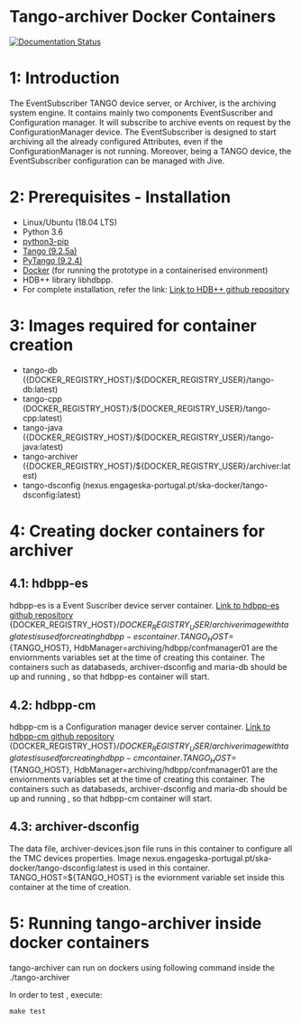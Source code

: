 # Tango-archiver Docker Containers

[![Documentation Status](https://readthedocs.org/projects/ska-docker/badge/?version=latest)](https://developer.skatelescope.org/projects/ska-docker/en/latest/?badge=latest)


# 1: Introduction
The EventSubscriber TANGO device server, or Archiver, is the archiving system engine. It contains mainly two components 
EventSuscriber and Configuration manager. It will subscribe to archive  events on request by the ConfigurationManager 
device. The EventSubscriber is designed to start archiving all the already configured Attributes, even if the 
ConfigurationManager is not running. Moreover, being a TANGO device, the EventSubscriber configuration can be managed 
with Jive.

# 2: Prerequisites - Installation
* Linux/Ubuntu (18.04 LTS)
* Python 3.6
* [python3-pip](https://packages.ubuntu.com/xenial/python3-pip)
* [Tango (9.2.5a)](https://docs.google.com/document/d/1TMp5n380YMvaeqeKZvRHHXa7yVxT8oBn5xsEymyNFC4/edit?usp=sharing)
* [PyTango (9.2.4)](https://docs.google.com/document/d/1DtuIs1PeYGHlDXx8RyOzZyRQ-_Eiup-ncqeDDCtcNxk/edit?usp=sharing)
* [Docker](https://docs.docker.com/install/linux/docker-ce/ubuntu/) (for running the prototype in a containerised environment)
* HDB++ library libhdbpp.
* For complete installation, refer the link: [Link to HDB++ github repository](https://github.com/tango-controls-hdbpp)

# 3: Images required for container creation
* tango-db ({DOCKER_REGISTRY_HOST}/${DOCKER_REGISTRY_USER}/tango-db:latest)
* tango-cpp (DOCKER_REGISTRY_HOST}/${DOCKER_REGISTRY_USER}/tango-cpp:latest)
* tango-java ({DOCKER_REGISTRY_HOST}/${DOCKER_REGISTRY_USER}/tango-java:latest)
* tango-archiver ({DOCKER_REGISTRY_HOST}/${DOCKER_REGISTRY_USER}/archiver:latest)
* tango-dsconfig (nexus.engageska-portugal.pt/ska-docker/tango-dsconfig:latest)

# 4: Creating docker containers for archiver
## 4.1: hdbpp-es 
hdbpp-es is a Event Suscriber device server container.
[Link to hdbpp-es github repository](https://github.com/tango-controls-hdbpp/hdbpp-es)
{DOCKER_REGISTRY_HOST}/${DOCKER_REGISTRY_USER}/archiver image  with tag latest is used for creating hdbpp-es container.
TANGO_HOST=${TANGO_HOST}, HdbManager=archiving/hdbpp/confmanager01  are the enviornments variables set at the time of 
creating this container. The containers such as databaseds, archiver-dsconfig and maria-db should be up and running , 
so that hdbpp-es container will start.
 
## 4.2: hdbpp-cm
hdbpp-cm is a Configuration manager device server container.
[Link to hdbpp-cm github repository](https://github.com/tango-controls-hdbpp/hdbpp-cm)
{DOCKER_REGISTRY_HOST}/${DOCKER_REGISTRY_USER}/archiver image with tag latest is used for creating hdbpp-cm container. 
TANGO_HOST=${TANGO_HOST}, HdbManager=archiving/hdbpp/confmanager01 are the enviornments variables set at the time of 
creating this container. The containers such as databaseds, archiver-dsconfig and maria-db should be up and running ,
so that hdbpp-cm container will start.

## 4.3: archiver-dsconfig
The data file, archiver-devices.json file runs in this container to configure all the TMC devices properties. Image 
nexus.engageska-portugal.pt/ska-docker/tango-dsconfig:latest is used in this container.
TANGO_HOST=${TANGO_HOST} is the eviornment variable set inside this container at the time of creation.

# 5: Running tango-archiver inside docker containers

 tango-archiver can run on dockers using following command inside the ./tango-archiver

In order to test , execute:

`make test`
